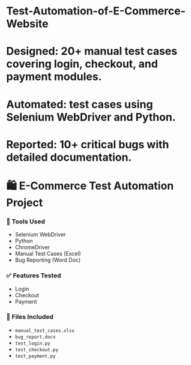 # Test-Automation-of-E-Commerce-Website
# Designed: 20+ manual test cases covering login, checkout, and payment modules.  
# Automated: test cases using Selenium WebDriver and Python.  
# Reported: 10+ critical bugs with detailed documentation.
# 🛍️ E-Commerce Test Automation Project

### 🔧 Tools Used
- Selenium WebDriver
- Python
- ChromeDriver
- Manual Test Cases (Excel)
- Bug Reporting (Word Doc)

### ✅ Features Tested
- Login
- Checkout
- Payment

### 📄 Files Included
- `manual_test_cases.xlsx`
- `bug_report.docx`
- `test_login.py`
- `test_checkout.py`
- `test_payment.py`
